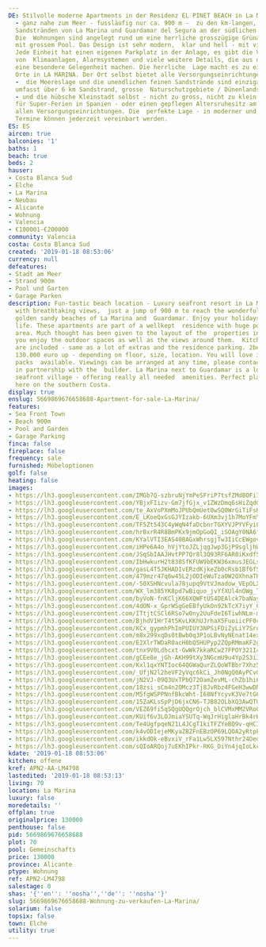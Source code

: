 ```yaml
---
DE: Stilvolle moderne Apartments in der Residenz EL PINET BEACH in La Marina/Elche
  - ganz nahe zum Meer - fussläufig nur ca. 900 m -  zu den km-langen, feingoldenen
  Sandstränden von La Marina und Guardamar del Segura an der südlichen Costa Blanca.
  Die  Wohnungen sind angelegt rund um eine herrliche grosszügige Grünanlage - natürlich
  mit grossem Pool. Das Design ist sehr modern,  klar und hell - mit viel Sonnenlicht.
  Jede Einheit hat einen eigenen Parkplatz in der Anlage, es gibt die Vorinstallation
  von  Klimaanlagen, Alarmsystemen und viele weitere Details, die aus dieser Residenz
  eine besondere Gelegenheit machen. Die herrliche  Lage macht es zu einem der attraktivsten
  Orte in LA MARINA. Der Ort selbst bietet alle Versorgungseinrichtungen die man braucht
  -  die Meereslage und die unendlichen feinen Sandstrände sind einzigartig - und
  umfasst über 6 km Sandstrand, grosse  Naturschutzgebiete / Dünenlandschaften, Pinienwaldgebiete
  - und die hübsche Kleinstadt selbst - nicht zu gross, nicht zu klein - genau  passend
  für Super-Ferien in Spanien - oder einen gepflegen Altersruhesitz am Mittelmer mit
  allen Versorgungseinrichtungen. Die  perfekte Lage - in moderner und guter Bauqualität.
  Termine können jederzeit vereinbart werden.
ES: ES
aircon: true
balconies: '1'
baths: 1
beach: true
beds: 2
hauser:
- Costa Blanca Sud
- Elche
- La Marina
- Neubau
- Alicante
- Wohnung
- Valencia
- €100001-€200000
community: Valencia
costa: Costa Blanca Sud
created: '2019-01-18 08:53:06'
currency: null
defeatures:
- Stadt am Meer
- Strand 900m
- Pool und Garten
- Garage Parken
description: Fun-tastic beach location - Luxury seafront resort in La Marina (Elche)
  with breathtaking views,  just a jump of 900 m to reach the wonderful long wide
  golden sandy beaches of La Marina and  Guardamar. Enjoy your holidays. Pure beach
  life. These apartments are part of a wellkept  residence with huge pool and garden
  area. Much thought has been given to the layout of the  properties in order to make
  you enjoy the outdoor spaces as well as the views around them.  Kitchen furnitures
  are included - same as a lot of extras and the residence parking. 2bed AP from  only
  130.000 euro up - depending on floor, size, location. You will love it. Furniture
  packs  available. Viewings can be arranged at any time, please contact our team
  in partnership with the  builder. La Marina next to Guardamar is a lovely Spanish
  seafront village - offering really all needed  amenities. Perfect place to stay
  here on the southern Costa.
display: true
enslug: 5669869676658688-Apartment-for-sale-La-Marina/
features:
- Sea Front Town
- Beach 900m
- Pool and Garden
- Garage Parking
finca: false
fireplace: false
frequency: sale
furnished: Möbeloptionen
golf: false
heating: false
images:
- https://lh3.googleusercontent.com/IMGb7Q-szbruNjYmPeSFriP7tsfZMdBOFi7NwFgyBgpxg3mIFapmTslJd2L4ABXWzs62igW60xJIQTJS6Aqe=w640-rj-e30-l100
- https://lh3.googleusercontent.com/YBjxFIizv-Gm7jfGjx_v1ZWzDmq6sHiZqdG1nSQbAjSamvnvWd4Mg4xougWt97AcjWWo4jXwPIZVKgGbm3EEWA=w640-rj-e30-l100
- https://lh3.googleusercontent.com/te_AxVoPXmMoJPUbQmUet0wSQ0WrGiTiFsHw_XFcbC01mwon7uZ5npGSYbgtulQz73LGWuVIesvAOrIQnVE=w640-rj-e30-l100
- https://lh3.googleusercontent.com/E_LKoeQxGsGJYIzakb-6UXm3vj1h7MoYFmYRanwgeD1XWGcEzWZx2kn8wrFstqSQZaE2pcaWjHdfmyVXn3ffoQ=w640-rj-e30-l100
- https://lh3.googleusercontent.com/TF5Zt543C4yWqN4faDcbnrTGXYVJPYVFyi0PR0HjhOHjvJ09dv6WdVNEN3jKoyH96Yu2g4cTlmX8xOzr_a3W=w640-rj-e30-l100
- https://lh3.googleusercontent.com/hrBxrR4R8BmPKx9jmOpGoQI_iSOAgY0NA6fJIACzXqH4DZDlk-l0OmLyAsVPB4KYmXuvE1ONHSWORCyRM5_n=w640-rj-e30-l100
- https://lh3.googleusercontent.com/KYalVTI3EAS40BAGxWhrsgjTw3IiCcEWgovs9CxvPjvX-FgYsylLw0cRymTQcm-0SCz7DJMh5gftfizSjIXJ=w640-rj-e30-l100
- https://lh3.googleusercontent.com/iHPe6A4o_hVjYtoJZLjqgJwp3GjP9sgljhWOd-foojN7fukINXKGHChMRmXvQoBpJrhBA4uaQsv6muuDv6HrHA=w640-rj-e30-l100
- https://lh3.googleusercontent.com/JSqSbIAAJHvtPP7Qr8l3Q93RF6AR0iKxdf56kTw_E4albKuc8EGCvCJoCjpyGjPBlSTLSmDuQOTsQJZaeyPN=w640-rj-e30-l100
- https://lh3.googleusercontent.com/IbHwkurH2t838SfKFUW9bEKW36xmusJEGLslG4QEklSvZhI8SfUD54tsqGsS7g4f3GnTAzSDi8L8aLavAu87=w640-rj-e30-l100
- https://lh3.googleusercontent.com/gasL4T5JKHADIvERzdKjkeZb0cRsb1Bf6f5BTd4-lPgfvCTzuW5ECzJ_Hcn0-jwaJQW6TzYbmHAP6XPshs_P=w640-rj-e30-l100
- https://lh3.googleusercontent.com/479mzr47q6w45L2jODIeWuTza0W2OXhnaTHmQrE5P90VcrVNnZgAy_85PdUPbQdraofdnrSmLsJzX55DYOk0=w640-rj-e30-l100
- https://lh3.googleusercontent.com/-50XSHNcvula78jupq9VtVJmadow_VEpOLXus8w7Vo2rpmisel1pAziXTkJkRlqgqLQOYrwf5upT-CbCL4xO9w=w640-rj-e30-l100
- https://lh3.googleusercontent.com/WX_lm385YK8pd7wBiquo_jvYfXUl4nOWg_TIFw5j7nHWs_oEXi2vSkOOrD8FN_1ghc_1WbSjQQ7ClcPzIIWG=w640-rj-e30-l100
- https://lh3.googleusercontent.com/byVoN-fnKCljK66XQWFtUS4DEAlck7baNayi0xLMPEbSvTr4-NVAQ5k6N6nzciZmd77yCl7n3V2Tje3DA8KPwA=w640-rj-e30-l100
- https://lh3.googleusercontent.com/4dON-x_GprWSgGeEBfyUkOn92kTcX7iyY_C676LHbVJE51NggQLMEQCvVHUG3-9L8VfK5p6jJeBH3UwyLgM=w640-rj-e30-l100
- https://lh3.googleusercontent.com/ITtjtCSCl6RSo7w0ny2UuFdeI6TiwhNLm-mVNkbNNI9UvspAd5zdfHvWmF3izQbSez3N3MOTgMz-WahcEQAeuw=w640-rj-e30-l100
- https://lh3.googleusercontent.com/BjhdV1HrT4t5KvLKKhUJrhaX5FuoiicPF0c17fztfnuNltpXHBGiHab_64h-QYa-SLBL-xg8BVjfMGl9t-4=w640-rj-e30-l100
- https://lh3.googleusercontent.com/KCx_gypmhPhImPUIUY3NPSiFDiZyLiY7Sroo5f41f4XYLHZ4TFpNfAINSwO16SCmB0YlNWZ-eozkOamMBuve=w640-rj-e30-l100
- https://lh3.googleusercontent.com/m8x299xqDs0tBwb0q3P1oLBvNyNEnat14exdTL_lcQQ12gEKEdpXjZGgfqFoTuyIOT9XAZMpBqm5m4oiZjaN=w640-rj-e30-l100
- https://lh3.googleusercontent.com/E2XlrTWDaR0acH0bQ5HUPyp2ZQpRMmaKF2gd77Z-x7DVwTG9X6eemkZJlWF0Yv_z-1M35wT_Gg6wsRgHoP-S=w640-rj-e30-l100
- https://lh3.googleusercontent.com/tnx9V0Ldhcxt-GwWk7kkaRCw27FPOY321I4khd1-ZM5o_7CGhYfM7OZTzxMmrs0F5PBOc9O2slt9pG2XaVll=w640-rj-e30-l100
- https://lh3.googleusercontent.com/gCEe8e_jGh-AKH99tXy3NGcmU9u4Yp2S3i3QFU2Yf6QPPD4BgV_D6fn3T7iwb7_McnhDZK3HTPzNFCl0PbJf=w640-rj-e30-l100
- https://lh3.googleusercontent.com/Kxl1qxYNTIoc64QGWaQurZLQoWTBbr7Xhz5Dgt3JGUBiCqCb0WJBRMPi-wW9Je2tXX26y0VmDLqKW13m7zx7=w640-rj-e30-l100
- https://lh3.googleusercontent.com/_UfjN2l2heVF2yVqc6kCi_Jh0NgQ0AyPCvG-hydXHOQ9u97ULdv8071tuaRIdmxtblCRcEx8UEV45Df6hkcIlA=w640-rj-e30-l100
- https://lh3.googleusercontent.com/jN2VJ-09Q3UxTPbQ72OamZevML-chZb1hi6SVxJbDln_X0PP7HuEPj_RGonc0TXn4d6bEXmtBUCvy_JUhgao=w640-rj-e30-l100
- https://lh3.googleusercontent.com/18zsi_sCm4n2OMcz3Tj8JvRbz4FGeH3wwDNbuI53uy0UCjE0cq4HtxZqU1uKh1gqGhHKd4ZI3F3r1NwIqWp5lA=w640-rj-e30-l100
- https://lh3.googleusercontent.com/M5fgWSPPNnfBkcWht-I68NfYcyvK3Ve7tG6cZMaRG4b0bCn_k4klCyZyjYFGJ6Cx-440swqxNuAPOF9xMPJz=w640-rj-e30-l100
- https://lh3.googleusercontent.com/15ZaKLsSpPjD6jxCN6-TJB82OLbXQ3AwQTUV73B90ERbj-QTwVhC-mZ1alDnAPT1aLw5Ujuw1GROwC_p6ZZrww=w640-rj-e30-l100
- https://lh3.googleusercontent.com/VEZ69fi5qSQgUQQgrOjch_blCVMxMM2VRo0RmgwgoBJQ6poUh1kiS-L0aeMjl0pOxSJJ4nfmv4dHu2_MymwJ=w640-rj-e30-l100
- https://lh3.googleusercontent.com/KUif6v3LOJmiaYSUTq-WqJrHiglaHrBk4rKpd9LUcQcCt3dAaVlTEIknVOtPavjU9Zf_bscHfvPZVO2VTm2M=w640-rj-e30-l100
- https://lh3.googleusercontent.com/Te4UgfpqeN21L4JCgT1kiTFZYeBQ9v-qHCIO1BGLdl13sZNJoLXStdElQJ8CODoMYHprG4LUsjIvVBxzjc8=w640-rj-e30-l100
- https://lh3.googleusercontent.com/k4vODIejeMKyaZBZFnEBzOP69LQOA2yRtpPbAl5TgMqkXlNd_vErjV2cRXRdGkvN2wAyVYxfsY-tppIK-EKN=w640-rj-e30-l100
- https://lh3.googleusercontent.com/ikkdOk-eBvxiV_rFa1Lw5LX597Nthr24DeoZn2sLuiSjQ315BD0f_21IIKxM9XA1nQQOwFQwaDqyADgp1Bo=w640-rj-e30-l100
- https://lh3.googleusercontent.com/sQIoARQoj7uEKhIPkr-RKG_DiYn4jqIoLkcc3SKSYw8qggtja4kD26h-59Sv3r2RzFi3FmqUMBt0LIsUSCM=w640-rj-e30-l100
kdate: '2019-01-18 08:53:06'
kitchen: offene
kref: APN2-AA-LM4798
lastedited: '2019-01-18 08:53:13'
living: 70
location: La Marina
luxury: false
moredetails: ''
offplan: true
originalprice: 130000
penthouse: false
pid: 5669869676658688
plot: 70
pool: Gemeinschafts
price: 130000
province: Alicante
ptype: Wohnung
ref: APN2-LM4798
salestage: 0
shas: '{''en'': ''nosha'',''de'': ''nosha''}'
slug: 5669869676658688-Wohnung-zu-verkaufen-La-Marina/
solarium: false
topsix: false
town: Elche
utility: true
---
```

